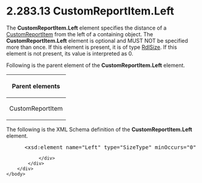 <html dir="LTR" xmlns:mshelp="http://msdn.microsoft.com/mshelp" xmlns:ddue="http://ddue.schemas.microsoft.com/authoring/2003/5" xmlns:xlink="http://www.w3.org/1999/xlink" xmlns:tool="http://www.microsoft.com/tooltip">
    <head>
        <meta http-equiv="Content-Type" content="text/html; CHARSET=utf-8"></meta>
        <meta name="save" content="history"></meta>
        <title>2.283.13 CustomReportItem.Left</title>
        <xml>
            <mshelp:toctitle title="2.283.13 CustomReportItem.Left"></mshelp:toctitle>
            <mshelp:rltitle title="[MS-RDL]: CustomReportItem.Left"></mshelp:rltitle>
            <mshelp:keyword index="A" term="f4e579b5-a9ad-4dc8-a75a-1c0e212544ec"></mshelp:keyword>
            <mshelp:attr name="DCSext.ContentType" value="open specification"></mshelp:attr>
            <mshelp:attr name="AssetID" value="f4e579b5-a9ad-4dc8-a75a-1c0e212544ec"></mshelp:attr>
            <mshelp:attr name="TopicType" value="kbRef"></mshelp:attr>
            <mshelp:attr name="DCSext.Title" value="[MS-RDL]: CustomReportItem.Left" />
        </xml>
    </head>
    <body>
        <div id="header">
            <h1 class="heading">2.283.13 CustomReportItem.Left</h1>
        </div>
        <div id="mainSection">
            <div id="mainBody">
                <div id="allHistory" class="saveHistory"></div>
                <div id="sectionSection0" class="section" name="collapseableSection">
                    

<p>The <b>CustomReportItem.Left</b> element specifies the
distance of a <a href="6bb7b35c-e517-4444-a96b-9f2ccdd1a642.html">CustomReportItem</a>
from the left of a containing object. The <b>CustomReportItem.Left</b> element
is optional and MUST NOT be specified more than once. If this element is
present, it is of type <a href="b40c092e-4fe5-4f7b-a0bf-c98df1361c90.html">RdlSize</a>.
If this element is not present, its value is interpreted as 0.</p>

<p>Following is the parent element of the <b>CustomReportItem.Left</b>
element. </p>

<table>
 <thead>
  <tr>
   <th>
   <p>Parent elements</p>
   </th>
  </tr>
 </thead>
 <tr>
  <td>
  <p>CustomReportItem</p>
  </td>
 </tr>
</table>

<p>The following is the XML Schema definition of the <b>CustomReportItem.Left</b>
element.</p>

<dl>
<dd>
<div><pre> &lt;xsd:element name=&quot;Left&quot; type=&quot;SizeType&quot; minOccurs=&quot;0&quot; /&gt;
</pre></div>
</dd></dl>


                </div>
            </div>
        </div>
    </body>
</html>